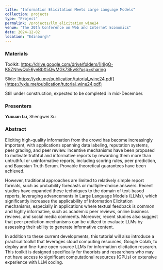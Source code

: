 ```yaml
---
title: "Information Elicitation Meets Large Language Models"
collection: projects
type: "Project"
permalink: /projects/llm_elicitation_wine24
venue: "The 20th Conference on Web and Internet Economics"
date: 2024-12-02
location: "Edinburgh"
---
```


### Materials

Toolkit: https://drive.google.com/drive/folders/1j4lgQ-K8ZNhwQoE6yeBbX5QwMGk7SEw8?usp=sharing

Slide: [https://yxlu.me/publication/tutorial_wine24.pdf](https://yxlu.me/publication/tutorial_wine24.pdf)

Still under construction, expected to be completed in mid-December.

### Presenters

**Yuxuan Lu**, Shengwei Xu

### Abstract

Eliciting high-quality information from the crowd has become increasingly important, with applications spanning data labeling, reputation systems, peer grading, and peer review. Incentive mechanisms have been proposed to motivate truthful and informative reports by rewarding them more than untruthful or uninformative reports, including scoring rules, peer prediction, and Bayesian Truth Serum. Provable theoretical guarantees have been achieved.

However, traditional approaches are limited to relatively simple report formats, such as probability forecasts or multiple-choice answers. Recent studies have expanded these techniques to the domain of text-based reports, leveraging advancements in Large Language Models (LLMs), which significantly increases the applicability of Information Elicitation mechanisms, especially in applications where textual feedback is common and highly informative, such as academic peer reviews, online business reviews, and social media comments. Moreover, recent studies also suggest that peer prediction mechanisms can be utilized to evaluate LLMs by assessing their ability to generate informative content.

In addition to these current developments, this tutorial will also introduce a practical toolkit that leverages cloud computing resources, Google Colab, to deploy and fine-tune open-source LLMs for information elicitation research. This toolkit is designed specifically for theorists and researchers who may not have access to significant computational resources (GPUs) or extensive experience with LLM coding.


